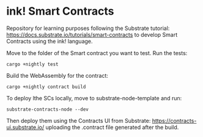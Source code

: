 # ink! Smart Contracts
Repository for learning purposes following the Substrate tutorial: https://docs.substrate.io/tutorials/smart-contracts to develop Smart Contracts using the ink! language.

Move to the folder of the Smart contract you want to test.
Run the tests:
```shell
cargo +nightly test
```

Build the WebAssembly for the contract:
```shell
cargo +nightly contract build
```

To deploy lthe SCs locally, move to substrate-node-template and run:
```shell
substrate-contracts-node --dev
```
Then deploy them using the Contracts UI from Substrate: https://contracts-ui.substrate.io/ uploading the .contract file generated after the build.
